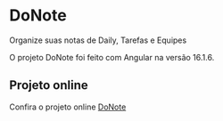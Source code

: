 # DoNote

Organize suas notas de Daily, Tarefas e Equipes

O projeto DoNote foi feito com  Angular na versão 16.1.6.

## Projeto online

Confira o projeto online [DoNote](http://donote.s3-website-sa-east-1.amazonaws.com/)
